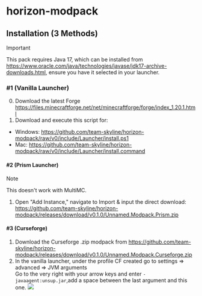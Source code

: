 # horizon-modpack

## Installation (3 Methods)
> [!IMPORTANT]
> This pack requires Java 17, which can be installed from https://www.oracle.com/java/technologies/javase/jdk17-archive-downloads.html, ensure you have it selected in your launcher.

### #1 (Vanilla Launcher)
0. Download the latest Forge https://files.minecraftforge.net/net/minecraftforge/forge/index_1.20.1.html
1. Download and execute this script for: 
- Windows: https://github.com/team-skyline/horizon-modpack/raw/v0/include/Launcher/install.ps1
- Mac: https://github.com/team-skyline/horizon-modpack/raw/v0/include/Launcher/install.command
#### #2 (Prism Launcher)
> [!NOTE]
> This doesn't work with MultiMC.
1. Open "Add Instance," navigate to Import & input the direct download: https://github.com/team-skyline/horizon-modpack/releases/download/v0.1.0/Unnamed.Modpack.Prism.zip
#### #3 (Curseforge)
1. Download the Curseforge .zip modpack from https://github.com/team-skyline/horizon-modpack/releases/download/v0.1.0/Unnamed.Modpack.Curseforge.zip
2. In the vanilla launcher, under the profile CF created go to settings => advanced => JVM arguments  
   Go to the very right with your arrow keys and enter `-javaagent:unsup.jar`,add a space between the last argument and this one.
![](include/jvm-args.png)
